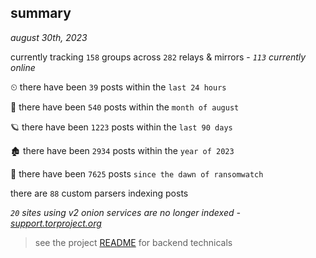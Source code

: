 
## summary
_august 30th, 2023_

currently tracking `158` groups across `282` relays & mirrors - _`113` currently online_

⏲ there have been `39` posts within the `last 24 hours`

🦈 there have been `540` posts within the `month of august`

🪐 there have been `1223` posts within the `last 90 days`

🏚 there have been `2934` posts within the `year of 2023`

🦕 there have been `7625` posts `since the dawn of ransomwatch`

there are `88` custom parsers indexing posts

_`20` sites using v2 onion services are no longer indexed - [support.torproject.org](https://support.torproject.org/onionservices/v2-deprecation/)_

> see the project [README](https://github.com/joshhighet/ransomwatch#ransomwatch--) for backend technicals
